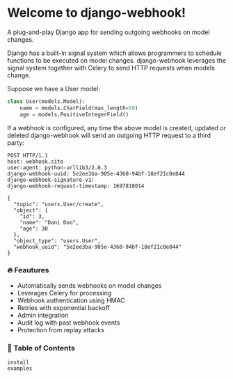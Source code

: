 # Welcome to django-webhook!

A plug-and-play Django app for sending outgoing webhooks on model changes.

Django has a built-in signal system which allows programmers to schedule functions to be executed on
model changes. django-webhook leverages the signal system together with Celery to send HTTP requests
when models change.

Suppose we have a User model:
```python
class User(models.Model):
    name = models.CharField(max_length=50)
    age = models.PositiveIntegerField()
```

If a webhook is configured, any time the above model is created, updated or deleted django-webhook
will send an outgoing HTTP request to a third party:

```
POST HTTP/1.1
host: webhook.site
user-agent: python-urllib3/2.0.3
django-webhook-uuid: 5e2ee3ba-905e-4360-94bf-18ef21c0e844
django-webhook-signature-v1:
django-webhook-request-timestamp: 1697818014

{
  "topic": "users.User/create",
  "object": {
    "id": 3,
    "name": "Dani Doo",
    "age": 30
  },
  "object_type": "users.User",
  "webhook_uuid": "5e2ee3ba-905e-4360-94bf-18ef21c0e844"
}
```

### 🔥 Feautures
- Automatically sends webhooks on model changes
- Leverages Celery for processing
- Webhook authentication using HMAC
- Retries with exponential backoff
- Admin integration
- Audit log with past webhook events
- Protection from replay attacks


### 📜 Table of Contents
```{toctree}
install
examples
```
